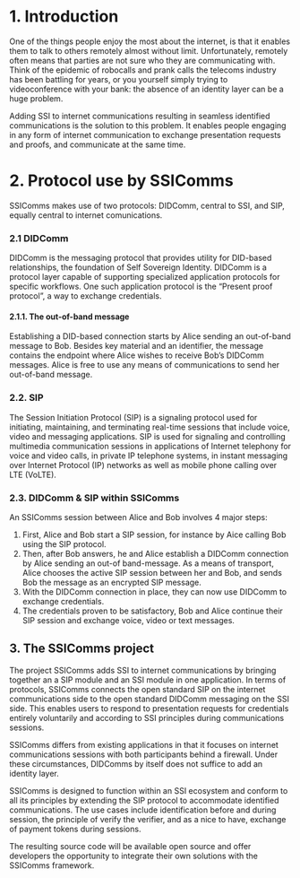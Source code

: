 # 1. Introduction

One of the things people enjoy the most about the internet, is that it enables them to talk to others remotely almost without limit.
Unfortunately, remotely often means that parties are not sure who they are communicating with. Think of the epidemic of robocalls and prank calls the telecoms industry has been battling for years, or you yourself simply trying to videoconference with your bank: the absence of an identity layer can be a huge problem.

Adding SSI to internet communications resulting in seamless identified communications is the solution to this problem. It enables people engaging in any form of internet communication to exchange presentation requests and proofs, and communicate at the same time.


# 2. Protocol use by SSIComms
SSIComms makes use of two protocols: DIDComm, central to SSI, and SIP, equally central to internet comunications.


### 2.1 DIDComm

DIDComm is the messaging protocol that provides utility for DID-based relationships, the foundation of Self Sovereign Identity. DIDComm is a protocol layer capable of supporting specialized application protocols for specific workflows. 
One such application  protocol is the “Present proof protocol”, a way to exchange credentials.

#### 2.1.1. The out-of-band message
Establishing a DID-based connection starts by Alice sending an out-of-band message to Bob. Besides key material and an identifier, the message contains the endpoint where Alice wishes to receive Bob’s DIDComm messages. Alice is free to use any means of communications to send her out-of-band message.


### 2.2. SIP
The Session Initiation Protocol (SIP) is a signaling protocol used for initiating, maintaining, and terminating real-time sessions that include voice, video and messaging applications. SIP is used for signaling and controlling multimedia communication sessions in applications of Internet telephony for voice and video calls, in private IP telephone systems, in instant messaging over Internet Protocol (IP) networks as well as mobile phone calling over LTE (VoLTE).


### 2.3. DIDComm & SIP within SSIComms
An SSIComms session between Alice and Bob involves 4 major steps:
1. First, Alice and Bob start a SIP session, for instance by Aice calling Bob using the SIP protocol.
2. Then, after Bob answers, he and Alice establish a DIDComm connection by Alice sending an out-of band-message. As a means of transport, Alice chooses the active SIP session between her and Bob, and sends Bob the message as an encrypted SIP message. 
3. With the DIDComm connection in place, they can now use DIDComm to exchange credentials. 
4. The credentials proven to be satisfactory, Bob and Alice continue their SIP session and exchange voice, video or text messages.


## 3. The SSIComms project
The project SSIComms adds SSI to internet communications by bringing together an a SIP module and an SSI module in one application. In terms of protocols, SSIComms connects the open standard SIP on the internet communications side to the open standard DIDComm messaging on the SSI side. This enables users to respond to presentation requests for credentials entirely voluntarily and according to SSI principles during communications sessions.

SSIComms differs from existing applications in that it focuses on internet communications sessions with both participants behind a firewall. Under these circumstances, DIDComms by itself does not suffice to add an identity layer.

SSIComms is designed to function within an SSI ecosystem and conform to all its principles by extending the SIP protocol to accommodate identified communications.
The use cases include identification before and during session, the principle of verify the verifier, and as a nice to have, exchange of payment tokens during sessions.

The resulting source code will be available open source and offer developers the opportunity to integrate their own solutions with the SSIComms framework.
